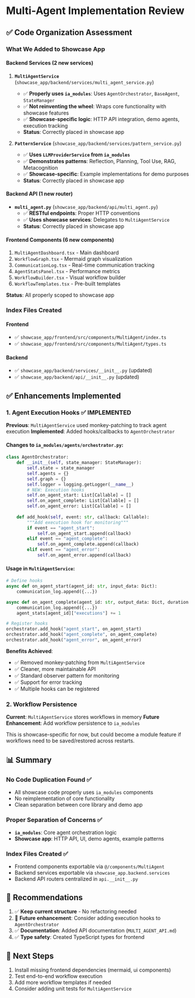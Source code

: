 # Multi-Agent Implementation Review

## ✅ Code Organization Assessment

### What We Added to Showcase App

#### Backend Services (2 new services)
1. **`MultiAgentService`** (`showcase_app/backend/services/multi_agent_service.py`)
   - ✅ **Properly uses `ia_modules`**: Uses `AgentOrchestrator`, `BaseAgent`, `StateManager`
   - ✅ **Not reinventing the wheel**: Wraps core functionality with showcase features
   - ✅ **Showcase-specific logic**: HTTP API integration, demo agents, execution tracking
   - **Status**: Correctly placed in showcase app

2. **`PatternService`** (`showcase_app/backend/services/pattern_service.py`)
   - ✅ **Uses `LLMProviderService` from `ia_modules`**
   - ✅ **Demonstrates patterns**: Reflection, Planning, Tool Use, RAG, Metacognition
   - ✅ **Showcase-specific**: Example implementations for demo purposes
   - **Status**: Correctly placed in showcase app

#### Backend API (1 new router)
- **`multi_agent.py`** (`showcase_app/backend/api/multi_agent.py`)
  - ✅ **RESTful endpoints**: Proper HTTP conventions
  - ✅ **Uses showcase services**: Delegates to `MultiAgentService`
  - **Status**: Correctly placed in showcase app

#### Frontend Components (6 new components)
1. `MultiAgentDashboard.tsx` - Main dashboard
2. `WorkflowGraph.tsx` - Mermaid graph visualization
3. `CommunicationLog.tsx` - Real-time communication tracking
4. `AgentStatsPanel.tsx` - Performance metrics
5. `WorkflowBuilder.tsx` - Visual workflow builder
6. `WorkflowTemplates.tsx` - Pre-built templates

**Status**: All properly scoped to showcase app

### Index Files Created

#### Frontend
- ✅ `showcase_app/frontend/src/components/MultiAgent/index.ts`
- ✅ `showcase_app/frontend/src/components/MultiAgent/types.ts`

#### Backend
- ✅ `showcase_app/backend/services/__init__.py` (updated)
- ✅ `showcase_app/backend/api/__init__.py` (updated)

## ✅ Enhancements Implemented

### 1. Agent Execution Hooks ✅ IMPLEMENTED
**Previous**: `MultiAgentService` used monkey-patching to track agent execution
**Implemented**: Added hooks/callbacks to `AgentOrchestrator`

#### Changes to `ia_modules/agents/orchestrator.py`:
```python
class AgentOrchestrator:
    def __init__(self, state_manager: StateManager):
        self.state = state_manager
        self.agents = {}
        self.graph = {}
        self.logger = logging.getLogger(__name__)
        # NEW: Execution hooks
        self.on_agent_start: List[Callable] = []
        self.on_agent_complete: List[Callable] = []
        self.on_agent_error: List[Callable] = []
    
    def add_hook(self, event: str, callback: Callable):
        """Add execution hook for monitoring"""
        if event == "agent_start":
            self.on_agent_start.append(callback)
        elif event == "agent_complete":
            self.on_agent_complete.append(callback)
        elif event == "agent_error":
            self.on_agent_error.append(callback)
```

#### Usage in `MultiAgentService`:
```python
# Define hooks
async def on_agent_start(agent_id: str, input_data: Dict):
    communication_log.append({...})

async def on_agent_complete(agent_id: str, output_data: Dict, duration: float):
    communication_log.append({...})
    agent_stats[agent_id]["executions"] += 1

# Register hooks
orchestrator.add_hook("agent_start", on_agent_start)
orchestrator.add_hook("agent_complete", on_agent_complete)
orchestrator.add_hook("agent_error", on_agent_error)
```

**Benefits Achieved**:
- ✅ Removed monkey-patching from `MultiAgentService`
- ✅ Cleaner, more maintainable API
- ✅ Standard observer pattern for monitoring
- ✅ Support for error tracking
- ✅ Multiple hooks can be registered

### 2. Workflow Persistence
**Current**: `MultiAgentService` stores workflows in memory
**Future Enhancement**: Add workflow persistence to `ia_modules`

This is showcase-specific for now, but could become a module feature if workflows need to be saved/restored across restarts.

## 📊 Summary

### No Code Duplication Found ✅
- All showcase code properly uses `ia_modules` components
- No reimplementation of core functionality
- Clean separation between core library and demo app

### Proper Separation of Concerns ✅
- **`ia_modules`**: Core agent orchestration logic
- **Showcase app**: HTTP API, UI, demo agents, example patterns

### Index Files Created ✅
- Frontend components exportable via `@/components/MultiAgent`
- Backend services exportable via `showcase_app.backend.services`
- Backend API routers centralized in `api.__init__.py`

## 📝 Recommendations

1. ✅ **Keep current structure** - No refactoring needed
2. 🔮 **Future enhancement**: Consider adding execution hooks to `AgentOrchestrator`
3. ✅ **Documentation**: Added API documentation (`MULTI_AGENT_API.md`)
4. ✅ **Type safety**: Created TypeScript types for frontend

## 🎯 Next Steps

1. Install missing frontend dependencies (mermaid, ui components)
2. Test end-to-end workflow execution
3. Add more workflow templates if needed
4. Consider adding unit tests for `MultiAgentService`
